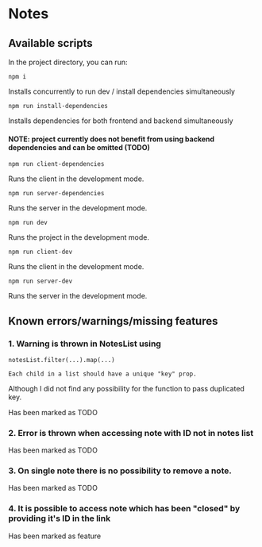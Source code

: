 # Notes

## Available scripts

In the project directory, you can run:

`npm i`

Installs concurrently to run dev / install dependencies simultaneously 

`npm run install-dependencies`

Installs dependencies for both frontend and backend simultaneously
#### NOTE: project currently does not benefit from using backend dependencies and can be omitted (TODO)

`npm run client-dependencies`

Runs the client in the development mode.

`npm run server-dependencies`

Runs the server in the development mode.

`npm run dev`

Runs the project in the development mode.

`npm run client-dev`

Runs the client in the development mode.

`npm run server-dev`

Runs the server in the development mode.



## Known errors/warnings/missing features

### 1. Warning is thrown in NotesList using

`notesList.filter(...).map(...)`

`Each child in a list should have a unique "key" prop.`

Although I did not find any possibility for the function to pass duplicated key.

Has been marked as TODO

### 2. Error is thrown when accessing note with ID not in notes list

Has been marked as TODO

### 3. On single note there is no possibility to remove a note.

Has been marked as TODO

### 4. It is possible to access note which has been "closed" by providing it's ID in the link

Has been marked as feature